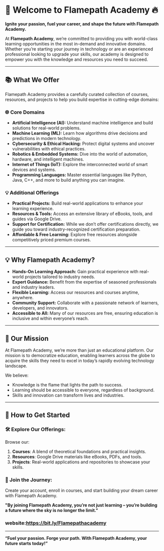 

# 🌟 Welcome to Flamepath Academy 🔥  
**Ignite your passion, fuel your career, and shape the future with Flamepath Academy.**  

At **Flamepath Academy**, we’re committed to providing you with world-class learning opportunities in the most in-demand and innovative domains. Whether you’re starting your journey in technology or are an experienced professional looking to upgrade your skills, our academy is designed to empower you with the knowledge and resources you need to succeed.  

---

## 📚 **What We Offer**  
Flamepath Academy provides a carefully curated collection of courses, resources, and projects to help you build expertise in cutting-edge domains:  

### 🌐 **Core Domains**  
- **Artificial Intelligence (AI):** Understand machine intelligence and build solutions for real-world problems.  
- **Machine Learning (ML):** Learn how algorithms drive decisions and predictions in modern technology.  
- **Cybersecurity & Ethical Hacking:** Protect digital systems and uncover vulnerabilities with ethical practices.  
- **Robotics & Embedded Systems:** Dive into the world of automation, hardware, and intelligent machines.  
- **Internet of Things (IoT):** Explore the interconnected world of smart devices and systems.  
- **Programming Languages:** Master essential languages like Python, Java, C++, and more to build anything you can imagine.  

### 💡 **Additional Offerings**  
- **Practical Projects:** Build real-world applications to enhance your learning experience.  
- **Resources & Tools:** Access an extensive library of eBooks, tools, and guides via Google Drive.  
- **Support for Certification:** While we don’t offer certifications directly, we guide you toward industry-recognized certification preparation.  
- **Affordable & Free Learning:** Explore free resources alongside competitively priced premium courses.  

---

## 💡 **Why Flamepath Academy?**  

- **Hands-On Learning Approach:** Gain practical experience with real-world projects tailored to industry needs.  
- **Expert Guidance:** Benefit from the expertise of seasoned professionals and industry leaders.  
- **Flexible Learning:** Access our resources and courses anytime, anywhere.  
- **Community Support:** Collaborate with a passionate network of learners, developers, and innovators.  
- **Accessible to All:** Many of our resources are free, ensuring education is inclusive and within everyone’s reach.  

---

## 🌟 **Our Mission**  
At Flamepath Academy, we’re more than just an educational platform. Our mission is to democratize education, enabling learners across the globe to acquire the skills they need to excel in today’s rapidly evolving technology landscape.  

We believe:  
- Knowledge is the flame that lights the path to success.  
- Learning should be accessible to everyone, regardless of background.  
- Skills and innovation can transform lives and industries.  

---

## 🔗 **How to Get Started**  

### 🛠️ Explore Our Offerings:  
Browse our:  
1. **Courses**: A blend of theoretical foundations and practical insights.  
2. **Resources**: Google Drive materials like eBooks, PDFs, and tools.  
3. **Projects**: Real-world applications and repositories to showcase your skills.  

### 🚀 Join the Journey:  
Create your account, enroll in courses, and start building your dream career with Flamepath Academy.  

**"By joining Flamepath Academy, you’re not just learning – you’re building a future where the sky is no longer the limit."**  

### website:https://bit.ly/Flamepathacademy

---

**“Fuel your passion. Forge your path. With Flamepath Academy, your future starts today!”**  
